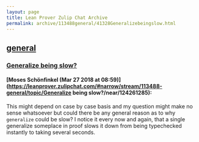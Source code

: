 ```yaml
---
layout: page
title: Lean Prover Zulip Chat Archive 
permalink: archive/113488general/41328Generalizebeingslow.html
---
```


## [general](index.html)
### [Generalize being slow?](41328Generalizebeingslow.html)

#### [Moses Schönfinkel (Mar 27 2018 at 08:59)](https://leanprover.zulipchat.com/#narrow/stream/113488-general/topic/Generalize being slow?/near/124261285):
This might depend on case by case basis and my question might make no sense whatsoever but could there be any general reason as to why `generalize` could be slow? I notice it every now and again, that a single generalize someplace in proof slows it down from being typechecked instantly to taking several seconds.

